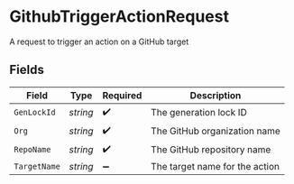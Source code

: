 # GithubTriggerActionRequest

A request to trigger an action on a GitHub target


## Fields

| Field                          | Type                           | Required                       | Description                    |
| ------------------------------ | ------------------------------ | ------------------------------ | ------------------------------ |
| `GenLockId`                    | *string*                       | :heavy_check_mark:             | The generation lock ID         |
| `Org`                          | *string*                       | :heavy_check_mark:             | The GitHub organization name   |
| `RepoName`                     | *string*                       | :heavy_check_mark:             | The GitHub repository name     |
| `TargetName`                   | *string*                       | :heavy_minus_sign:             | The target name for the action |